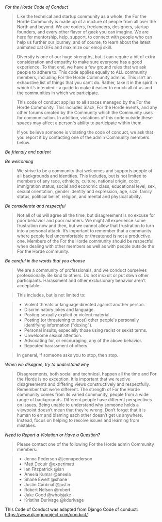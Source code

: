 *For the Horde Code of Conduct*

> Like the technical and startup community as a whole, the For the Horde Community is made up of a mixture of people from all over the North and beyond. We are coders, freelancers, designers, startup founders, and every other flavor of geek you can imagine. We are here for mentorship, help, support, to connect with people who can help us further our journey, and of course, to learn about the latest animated cat GIFs and maximize our emoji skill.

> Diversity is one of our huge strengths, but it can require a bit of extra consideration and empathy to make sure everyone has a good experience. To that end, we have a few ground rules that we ask people to adhere to. This code applies equally to ALL community members, including For the Horde Community admins. This isn’t an exhaustive list of things that you can’t do. Rather, take it in the spirit in which it’s intended - a guide to make it easier to enrich all of us and the communities in which we participate.

> This code of conduct applies to all spaces managed by the For the Horde Community. This includes Slack, For the Horde events, and any other forums created by the Community which the Community uses for communication. In addition, violations of this code outside these spaces may affect a person's ability to participate within them.

> If you believe someone is violating the code of conduct, we ask that you report it by contacting one of the admin Community members below.

*Be friendly and patient*

*Be welcoming*

> We strive to be a community that welcomes and supports people of all backgrounds and identities. This includes, but is not limited to members of any race, ethnicity, culture, national origin, color, immigration status, social and economic class, educational level, sex, sexual orientation, gender identity and expression, age, size, family status, political belief, religion, and mental and physical ability.

*Be considerate and respectful*

> Not all of us will agree all the time, but disagreement is no excuse for poor behavior and poor manners. We might all experience some frustration now and then, but we cannot allow that frustration to turn into a personal attack. It’s important to remember that a community where people feel uncomfortable or threatened is not a productive one. Members of the For the Horde community should be respectful when dealing with other members as well as with people outside the For the Horde community.

*Be careful in the words that you choose*

> We are a community of professionals, and we conduct ourselves professionally. Be kind to others. Do not ins>ult or put down other participants. Harassment and other exclusionary behavior aren't acceptable.

> This includes, but is not limited to:

> - Violent threats or language directed against another person.
> - Discriminatory jokes and language.
> - Posting sexually explicit or violent material.
> - Posting (or threatening to post) other people's personally identifying information ("doxing").
> - Personal insults, especially those using racist or sexist terms.
> - Unwelcome sexual attention.
> - Advocating for, or encouraging, any of the above behavior.
> - Repeated harassment of others.

> In general, if someone asks you to stop, then stop.

*When we disagree, try to understand why*

> Disagreements, both social and technical, happen all the time and For the Horde is no exception. It is important that we resolve disagreements and differing views constructively and respectfully. Remember that we’re different. The strength of For the Horde community comes from its varied community, people from a wide range of backgrounds. Different people have different perspectives on issues. Being unable to understand why someone holds a viewpoint doesn’t mean that they’re wrong. Don’t forget that it is human to err and blaming each other doesn’t get us anywhere. Instead, focus on helping to resolve issues and learning from mistakes.

*Need to Report a Violation or Have a Question?*

> Please contact one of the following For the Horde admin Community members:

> - Jenna Pederson @jennapederson
> - Matt Decuir @experimatt
> - Ian Fitzpatrick @ian
> - Aneela Kumar @aneela
> - Shane Ewert @shane
> - Justin Cardinal @justin
> - Robert Nelson @robert
> - Jake Good @whoisjake
> - Kristina Durivage @kdurivage

This Code of Conduct was adapted from Django Code of conduct: https://www.djangoproject.com/conduct/
